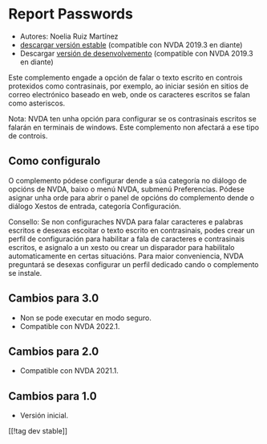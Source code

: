 # Report Passwords #

* Autores: Noelia Ruiz Martínez
* [descargar versión estable][1] (compatible con NVDA 2019.3 en diante)
* Descargar [versión de desenvolvemento][2] (compatible con NVDA 2019.3 en
  diante)

Este complemento engade a opción de falar o texto escrito en controis
protexidos como contrasinais, por exemplo, ao iniciar sesión en sitios de
correo electrónico baseado en web, onde os caracteres escritos se falan como
asteriscos.

Nota: NVDA ten unha opción para configurar se os contrasinais escritos se
falarán en terminais de windows. Este complemento non afectará a ese tipo de
controis.

## Como configuralo

O complemento pódese configurar dende a súa categoría no diálogo de opcións
de NVDA, baixo o menú NVDA, submenú Preferencias. Pódese asignar unha orde
para abrir o panel de opcións do complemento dende o diálogo Xestos de
entrada, categoría Configuración.

Consello: Se non configuraches NVDA para falar caracteres e palabras
escritos e desexas escoitar o texto escrito en contrasinais, podes crear un
perfil de configuración para habilitar a fala de caracteres e contrasinais
escritos, e asignalo a un xesto ou crear un disparador para habilitalo
automaticamente en certas situacións. Para maior conveniencia, NVDA
preguntará se desexas configurar un perfil dedicado cando o complemento se
instale.

## Cambios para 3.0 ##
* Non se pode executar en modo seguro.
* Compatible con NVDA 2022.1.

## Cambios para 2.0 ##
* Compatible con NVDA 2021.1.

## Cambios para 1.0 ##
* Versión inicial.

[[!tag dev stable]]

[1]: http://addons.nvda-project.org/files/get.php?file=rp

[2]: http://addons.nvda-project.org/files/get.php?file=rp-dev
